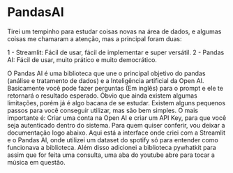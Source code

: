 # PandasAI

Tirei um tempinho para estudar coisas novas na área de dados, e algumas coisas me chamaram a atenção, mas a principal foram duas:

1 - Streamlit: Fácil de usar, fácil de implementar e super versátil.
2 - Pandas AI: Fácil de usar, muito prático e muito democrático.

O Pandas AI é uma biblioteca que une o principal objetivo do pandas (análise e tratamento de dados) e a Inteligência artificial da Open AI. Basicamente você pode fazer perguntas (Em inglês) para o prompt e ele te retornará o resultado esperado. Óbvio que ainda existem algumas limitações, porém já é algo bacana de se estudar.
Existem alguns pequenos passos para você conseguir utilizar, mas são bem simples. O mais importante é: Criar uma conta na Open AI e criar um API Key, para que você seja autenticado dentro do sistema. Para quem quiser conferir, vou deixar a documentação logo abaixo.
Aqui está a interface onde criei com a Streamlit e o Pandas AI, onde utilizei um dataset do spotify só para entender como funcionava a biblioteca. Além disso adicionei a biblioteca pywhatkit para assim que for feita uma consulta, uma aba do youtube abre para tocar a música em questão.
